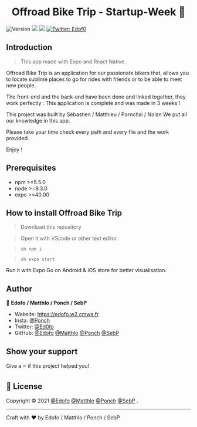 <h1 align="center">Offroad Bike Trip - Startup-Week 👋</h1>
<p>
  <img alt="Version" src="https://img.shields.io/badge/version-1.0.0-blue.svg?cacheSeconds=2592000" />
  <img src="https://img.shields.io/badge/npm-%3E%3D5.5.0-blue.svg" />
  <img src="https://img.shields.io/badge/node-%3E%3D9.3.0-blue.svg" />
  <a href="https://twitter.com/Ed0fo" target="_blank">
    <img alt="Twitter: Edof0" src="https://img.shields.io/twitter/follow/Ed0fo.svg?style=social" />
  </a>
</p>

## Introduction

> This app made with Expo and React Native.

Offroad Bike Trip is an application for our passionate bikers that,
allows you to locate sublime places to go for rides with friends or to be able to meet new people.

The front-end and the back-end have been done and linked together, they work perfectly :
This application is complete and was made in 3 weeks !

This project was built by Sébastien / Matthieu / Pornchai / Nolan
We put all our knowledge in this app.

Please take your time check every path and every file and the work provided.

Enjoy !

## Prerequisites

- npm >=5.5.0
- node >=9.3.0
- expo >=40.00

## How to install Offroad Bike Trip

> Download this repository

> Open it with VScode or other text editor.

> ```sh npm i ```

> ```sh expo start ```

Run it with Expo Go on Android & iOS store for better visualisation.

## Author

👤 **Edofo / Matthlo / Ponch / SebP**

* Website: https://edofo.w2.cmws.fr
* Insta: [@Ponch](https://www.instagram.com/ponchhkt/)
* Twitter: [@Ed0fo](https://twitter.com/Ed0fo)
* GitHub: [@Edofo](https://github.com/Edofo) [@Matthlo](https://github.com/Matthlo) [@Ponch](https://github.com/Ponch) [@SebP](https://github.com/Seb-Pere)

## Show your support

Give a ⭐️ if this project helped you!

## 📝 License

Copyright © 2021 [@Edofo](https://github.com/Edofo) [@Matthlo](https://github.com/Matthlo) [@Ponch](https://github.com/Ponch) [@SebP](https://github.com/Seb-Pere)
.<br />

*** 
Craft with ❤️ by Edofo / Matthlo / Ponch / SebP


